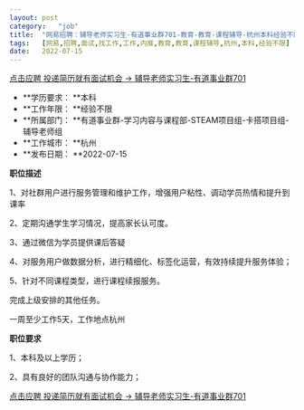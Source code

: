 ```yaml
---
layout:	post
category:	"job"
title:	"网易招聘：辅导老师实习生-有道事业群701-教育-教育-课程辅导-杭州本科经验不限"
tags:	[网易,招聘,面试,找工作,工作,内推,教育,教育,课程辅导,杭州,本科,经验不限]
date:	2022-07-15
---
```


[点击应聘 投递简历就有面试机会 ->  辅导老师实习生-有道事业群701](http://mobile.bole.netease.com/bole/boleDetail?id=41197&employeeId=346f03c3cda5f04c&key=all)



- **学历要求： **本科
- **工作年限： **经验不限
- **所属部门： **有道事业群-学习内容与课程部-STEAM项目组-卡搭项目组-辅导老师组
- **工作城市： **杭州
- **发布日期： **2022-07-15



**职位描述**

1、对社群用户进行服务管理和维护工作，增强用户粘性、调动学员热情和提升到课率

2、定期沟通学生学习情况，提高家长认可度。

3、通过微信为学员提供课后答疑

4、对服务用户做数据分析，进行精细化、标签化运营，有效持续提升服务体验；

5、针对不同课程类型，进行课程续报服务。

完成上级安排的其他任务。

一周至少工作5天，工作地点杭州



**职位要求**

1、本科及以上学历；

2、具有良好的团队沟通与协作能力；



[点击应聘 投递简历就有面试机会 ->  辅导老师实习生-有道事业群701](http://mobile.bole.netease.com/bole/boleDetail?id=41197&employeeId=346f03c3cda5f04c&key=all)